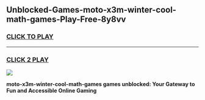 
## Unblocked-Games-moto-x3m-winter-cool-math-games-Play-Free-8y8vv
<h3>
<a href="https://premium76.site?title=moto-x3m-winter-cool-math-games&ref=21A">CLICK TO PLAY</a></h3>
<hr>

<h3>
<a href="https://premium76.site?title=moto-x3m-winter-cool-math-games&ref=21A">CLICK 2 PLAY</a>
  
</h3>

<a href="https://premium76.site?title=moto-x3m-winter-cool-math-games&ref=21A"><img src="https://clearcache.store/games.png"></a>


**moto-x3m-winter-cool-math-games games unblocked: Your Gateway to Fun and Accessible Online Gaming**
